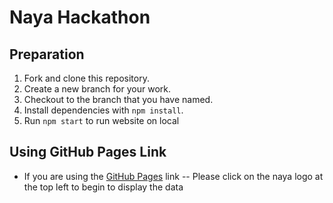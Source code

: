 # Naya Hackathon

## Preparation

1.  Fork and clone this repository.
1.  Create a new branch for your work.
1.  Checkout to the branch that you have named.
1.  Install dependencies with `npm install`.
1.  Run `npm start` to run website on local

## Using GitHub Pages Link

- If you are using the [GitHub Pages](https://simonchen92.github.io/naya-hackathon/) link -- Please click on the naya logo at the top left to begin to display the data
